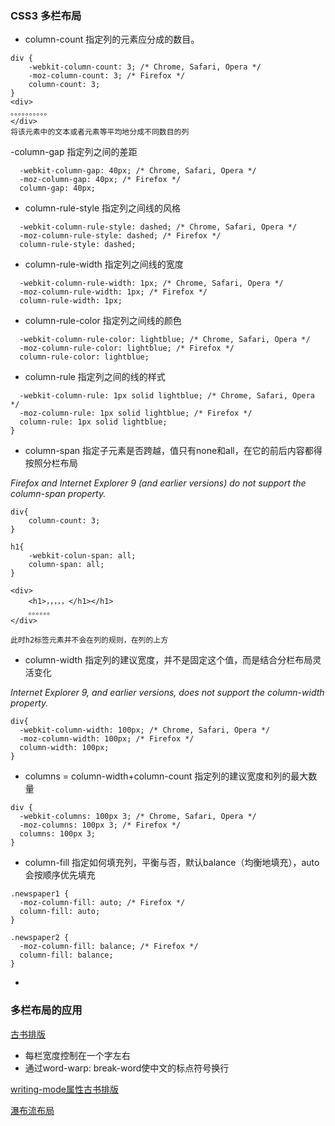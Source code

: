 ### CSS3 多栏布局
- column-count 指定列的元素应分成的数目。
```
div {
    -webkit-column-count: 3; /* Chrome, Safari, Opera */
    -moz-column-count: 3; /* Firefox */
    column-count: 3;
}
<div>
。。。。。。。。。。
</div>
将该元素中的文本或者元素等平均地分成不同数目的列
```
-column-gap 指定列之间的差距
```
  -webkit-column-gap: 40px; /* Chrome, Safari, Opera */
  -moz-column-gap: 40px; /* Firefox */
  column-gap: 40px;
```
- column-rule-style 指定列之间线的风格
```
  -webkit-column-rule-style: dashed; /* Chrome, Safari, Opera */
  -moz-column-rule-style: dashed; /* Firefox */
  column-rule-style: dashed;
```
- column-rule-width 指定列之间线的宽度
```
  -webkit-column-rule-width: 1px; /* Chrome, Safari, Opera */
  -moz-column-rule-width: 1px; /* Firefox */
  column-rule-width: 1px;
```
- column-rule-color 指定列之间线的颜色
```
  -webkit-column-rule-color: lightblue; /* Chrome, Safari, Opera */
  -moz-column-rule-color: lightblue; /* Firefox */
  column-rule-color: lightblue;
```
- column-rule 指定列之间的线的样式
```
  -webkit-column-rule: 1px solid lightblue; /* Chrome, Safari, Opera */
  -moz-column-rule: 1px solid lightblue; /* Firefox */
  column-rule: 1px solid lightblue;
}
```
- column-span 指定子元素是否跨越，值只有none和all，在它的前后内容都得按照分栏布局

*Firefox and Internet Explorer 9 (and earlier versions) do not support the column-span property.*
```
div{
    column-count: 3;
}

h1{
    -webkit-colun-span: all;
    column-span: all;
}

<div>
    <h1>，，，，，</h1></h1>
    。。。。。。
</div>

此时h2标签元素并不会在列的规则，在列的上方
```
- column-width  指定列的建议宽度，并不是固定这个值，而是结合分栏布局灵活变化

*Internet Explorer 9, and earlier versions, does not support the column-width property.*
```
div{
  -webkit-column-width: 100px; /* Chrome, Safari, Opera */
  -moz-column-width: 100px; /* Firefox */
  column-width: 100px;
}
```

- columns = column-width+column-count 指定列的建议宽度和列的最大数量
```
div {
  -webkit-columns: 100px 3; /* Chrome, Safari, Opera */
  -moz-columns: 100px 3; /* Firefox */
  columns: 100px 3;
}
```
- column-fill 指定如何填充列，平衡与否，默认balance（均衡地填充），auto会按顺序优先填充
```
.newspaper1 {
  -moz-column-fill: auto; /* Firefox */
  column-fill: auto;
}

.newspaper2 {
  -moz-column-fill: balance; /* Firefox */
  column-fill: balance;
}
```
- 

### 多栏布局的应用

[古书排版](example/multiple_columns.html#demo1)

- 每栏宽度控制在一个字左右
- 通过word-warp: break-word使中文的标点符号换行

[writing-mode属性古书排版](example/multiple_columns.html#demo2)

[瀑布流布局](example/multiple_columns.html#demo3)